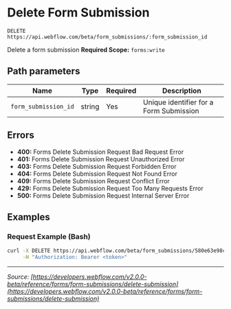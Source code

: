 # Delete Form Submission

```
DELETE https://api.webflow.com/beta/form_submissions/:form_submission_id
```

Delete a form submission
**Required Scope:** `forms:write`


## Path parameters

| Name | Type | Required | Description |
|---|---|---|---|
| `form_submission_id` | string | Yes | Unique identifier for a Form Submission |




## Errors

* **400:** Forms Delete Submission Request Bad Request Error
* **401:** Forms Delete Submission Request Unauthorized Error
* **403:** Forms Delete Submission Request Forbidden Error
* **404:** Forms Delete Submission Request Not Found Error
* **409:** Forms Delete Submission Request Conflict Error
* **429:** Forms Delete Submission Request Too Many Requests Error
* **500:** Forms Delete Submission Request Internal Server Error




## Examples

### Request Example (Bash)

```bash
curl -X DELETE https://api.webflow.com/beta/form_submissions/580e63e98c9a982ac9b8b741 \
     -H "Authorization: Bearer <token>"
```


---
*Source: [https://developers.webflow.com/v2.0.0-beta/reference/forms/form-submissions/delete-submission](https://developers.webflow.com/v2.0.0-beta/reference/forms/form-submissions/delete-submission)*